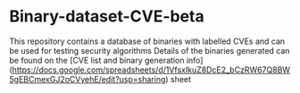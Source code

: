 # Binary-dataset-CVE-beta
This repository contains a database of binaries with labelled CVEs and can be used for testing security algorithms
Details of the binaries generated can be found on the [CVE list and binary generation info] (https://docs.google.com/spreadsheets/d/1VfsxIkuZ8DcE2_bCzRW67Q8BW5gEBCmexGJ2oCVyehE/edit?usp=sharing) sheet
